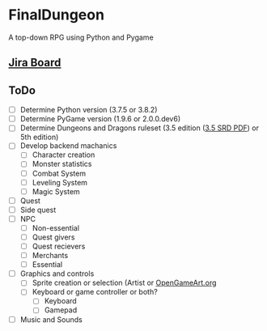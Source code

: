 # FinalDungeon
A top-down RPG using Python and Pygame

## [Jira Board](https://finaldungeon.atlassian.net/)

## ToDo
- [ ] Determine Python version (3.7.5 or 3.8.2)
- [ ] Determine PyGame version (1.9.6 or 2.0.0.dev6)
- [ ] Determine Dungeons and Dragons ruleset (3.5 edition ([3.5 SRD PDF](http://www.easydamus.com/D&D_Compendium_and_House_Rules.pdf)) or 5th edition)
- [ ] Develop backend machanics
  - [ ] Character creation
  - [ ] Monster statistics
  - [ ] Combat System
  - [ ] Leveling System
  - [ ] Magic System
- [ ] Quest
- [ ] Side quest
- [ ] NPC
  - [ ] Non-essential
  - [ ] Quest givers
  - [ ] Quest recievers
  - [ ] Merchants
  - [ ] Essential
- [ ] Graphics and controls
  - [ ] Sprite creation or selection (Artist or [OpenGameArt.org](https://opengameart.org)
  - [ ] Keyboard or game controller or both?
    - [ ] Keyboard
    - [ ] Gamepad
- [ ] Music and Sounds
